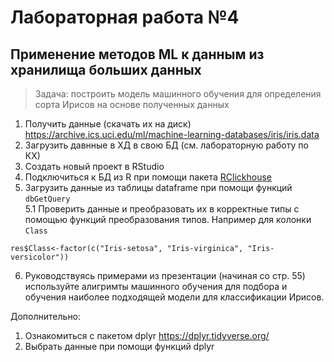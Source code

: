# Лабораторная работа №4
## Применение методов ML к данным из хранилища больших данных

> Задача: построить модель машинного обучения для определения сорта Ирисов на основе полученных данных

1. Получить данные (скачать их на диск) https://archive.ics.uci.edu/ml/machine-learning-databases/iris/iris.data 
2. Загрузить давнные в ХД в свою БД (см. лабораторную работу по КХ)  
3. Создать новый проект в RStudio  
4. Подключиться к БД из R при помощи пакета [RClickhouse](https://github.com/IMSMWU/RClickHouse)  
5. Загрузить данные из таблицы dataframe при помощи функций ``dbGetQuery``  
5.1 Проверить данные и преобразовать их в корректные типы с помощью функций преобразования типов. Например для колонки ``Class`` 
```
res$Class<-factor(c("Iris-setosa", "Iris-virginica", "Iris-versicolor"))
```  
6. Руководствуясь примерами из презентации (начиная со стр. 55) используйте алигримты машинного обучения
для подбора и обучения наиболее подходящей модели для классификации Ирисов.

Дополнительно:
1. Ознакомиться с пакетом dplyr https://dplyr.tidyverse.org/
2. Выбрать данные при помощи функций dplyr
